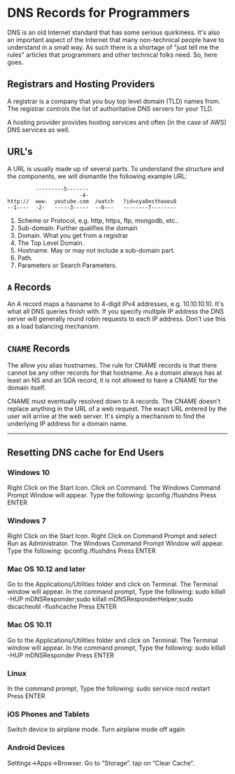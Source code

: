 # DNS Records for Programmers

DNS is an old Internet standard that has some serious quirkiness.  It's also an important aspect of the Internet that many non-technical people have to understand in a small way.  As such there is a shortage of "just tell me the rules" articles that programmers and other technical folks need. So, here goes.

## Registrars and Hosting Providers

A registrar is a company that you buy top level domain (TLD) names from.  The registrar controls the list of authoritative DNS servers for your TLD.

A hosting provider provides hosting services and often (in the case of AWS) DNS services as well.

## URL's

A URL is usually made up of several parts. To understand the structure and the components, we will dismantle the following example URL:

```
         ---------5-------
                       -4-
http://  www.  youtube.com  /watch   ?id=xya8esthaoeu8
--1----  -2-   -----3-----  --6---   --------7--------
```

1. Scheme or Protocol, e.g. http, https, ftp, mongodb, etc..
2. Sub-domain. Further qualifies the domain
3. Domain.  What you get from a registrar
4. The Top Level Domain.
5. Hostname.  May or may not include a sub-domain part.
6. Path.
5. Parameters or Search Parameters.

## `A` Records

An A record maps a hasname to 4-digit IPv4 addresses, e.g. 10.10.10.10. It's what all DNS queries finish with. If you specify multiple IP address the DNS server will generally round robin requests to each IP address.  Don't use this as a load balancing mechanism.

## `CNAME` Records

The allow you alias hostnames.  The rule for CNAME records is that there cannot be any other records for that hostname.  As a domain always has at least an NS and an SOA record, it is not allowed to have a CNAME for the domain itself.

CNAME must eventually resolved down to A records.  The CNAME doesn't replace anything in the URL of a web request.  The exact URL entered by the user will arrive at the web server.  It's simply a mechanism to find the underlying IP address for a domain name.

______

## Resetting DNS cache for End Users

### Windows 10
Right Click on the Start Icon.
Click on Command.
The Windows Command Prompt Window will appear. Type the following: ipconfig /flushdns
Press ENTER

### Windows 7
Right Click on the Start Icon.
Right Click on Command Prompt and select Run as Administrator.
The Windows Command Prompt Window will appear. Type the following: ipconfig /flushdns Press ENTER

### Mac OS 10.12 and later
Go to the Applications/Utilities folder and click on Terminal.
The Terminal window will appear.
In the command prompt, Type the following:
sudo killall -HUP mDNSResponder;sudo killall mDNSResponderHelper;sudo dscacheutil -flushcache
Press ENTER

### Mac OS 10.11
Go to the Applications/Utilities folder and click on Terminal.
The Terminal window will appear.
In the command prompt, Type the following:
sudo killall -HUP mDNSResponder
Press ENTER

### Linux
In the command prompt, Type the following:
sudo service nscd restart
Press ENTER

### iOS Phones and Tablets
Switch device to airplane mode.
Turn airplane mode off again

### Android Devices
Settings->Apps->Browser.
Go to “Storage”.
tap on “Clear Cache“.
